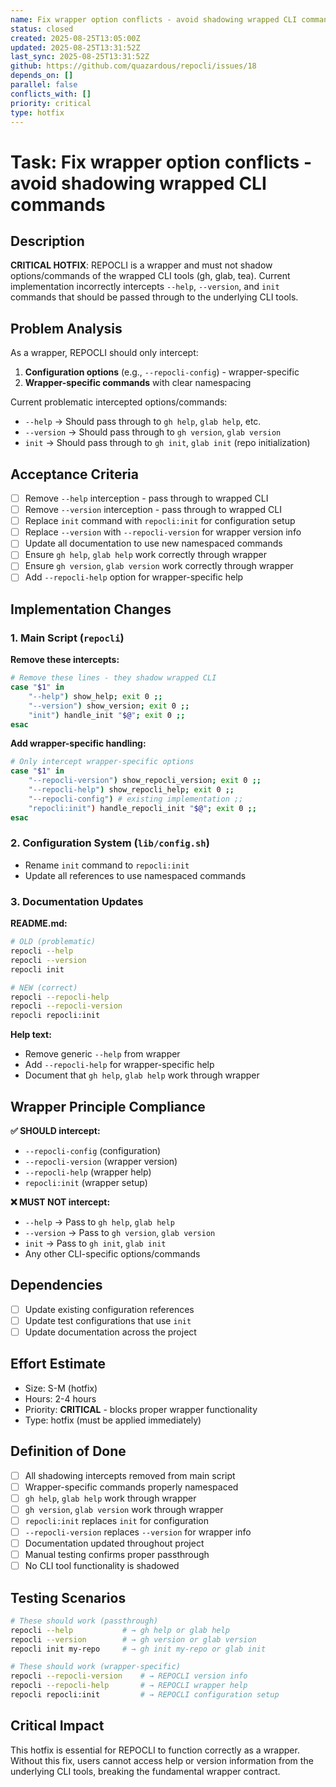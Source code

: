 ```yaml
---
name: Fix wrapper option conflicts - avoid shadowing wrapped CLI commands
status: closed
created: 2025-08-25T13:05:00Z
updated: 2025-08-25T13:31:52Z
last_sync: 2025-08-25T13:31:52Z 
github: https://github.com/quazardous/repocli/issues/18 
depends_on: []
parallel: false
conflicts_with: []
priority: critical
type: hotfix
---
```


# Task: Fix wrapper option conflicts - avoid shadowing wrapped CLI commands

## Description
**CRITICAL HOTFIX**: REPOCLI is a wrapper and must not shadow options/commands of the wrapped CLI tools (gh, glab, tea). Current implementation incorrectly intercepts `--help`, `--version`, and `init` commands that should be passed through to the underlying CLI tools.

## Problem Analysis
As a wrapper, REPOCLI should only intercept:
1. **Configuration options** (e.g., `--repocli-config`) - wrapper-specific
2. **Wrapper-specific commands** with clear namespacing

Current problematic intercepted options/commands:
- `--help` → Should pass through to `gh help`, `glab help`, etc.
- `--version` → Should pass through to `gh version`, `glab version`  
- `init` → Should pass through to `gh init`, `glab init` (repo initialization)

## Acceptance Criteria
- [ ] Remove `--help` interception - pass through to wrapped CLI
- [ ] Remove `--version` interception - pass through to wrapped CLI  
- [ ] Replace `init` command with `repocli:init` for configuration setup
- [ ] Replace `--version` with `--repocli-version` for wrapper version info
- [ ] Update all documentation to use new namespaced commands
- [ ] Ensure `gh help`, `glab help` work correctly through wrapper
- [ ] Ensure `gh version`, `glab version` work correctly through wrapper
- [ ] Add `--repocli-help` option for wrapper-specific help

## Implementation Changes

### 1. Main Script (`repocli`)
**Remove these intercepts:**
```bash
# Remove these lines - they shadow wrapped CLI
case "$1" in
    "--help") show_help; exit 0 ;;
    "--version") show_version; exit 0 ;;
    "init") handle_init "$@"; exit 0 ;;
esac
```

**Add wrapper-specific handling:**
```bash
# Only intercept wrapper-specific options
case "$1" in
    "--repocli-version") show_repocli_version; exit 0 ;;
    "--repocli-help") show_repocli_help; exit 0 ;;
    "--repocli-config") # existing implementation ;;
    "repocli:init") handle_repocli_init "$@"; exit 0 ;;
esac
```

### 2. Configuration System (`lib/config.sh`)
- Rename `init` command to `repocli:init`
- Update all references to use namespaced commands

### 3. Documentation Updates
**README.md:**
```bash
# OLD (problematic)
repocli --help
repocli --version
repocli init

# NEW (correct)  
repocli --repocli-help
repocli --repocli-version
repocli repocli:init
```

**Help text:**
- Remove generic `--help` from wrapper
- Add `--repocli-help` for wrapper-specific help
- Document that `gh help`, `glab help` work through wrapper

## Wrapper Principle Compliance

**✅ SHOULD intercept:**
- `--repocli-config` (configuration)
- `--repocli-version` (wrapper version)
- `--repocli-help` (wrapper help)
- `repocli:init` (wrapper setup)

**❌ MUST NOT intercept:**
- `--help` → Pass to `gh help`, `glab help`
- `--version` → Pass to `gh version`, `glab version`
- `init` → Pass to `gh init`, `glab init`
- Any other CLI-specific options/commands

## Dependencies
- [ ] Update existing configuration references
- [ ] Update test configurations that use `init`
- [ ] Update documentation across the project

## Effort Estimate
- Size: S-M (hotfix)
- Hours: 2-4 hours
- Priority: **CRITICAL** - blocks proper wrapper functionality
- Type: hotfix (must be applied immediately)

## Definition of Done
- [ ] All shadowing intercepts removed from main script
- [ ] Wrapper-specific commands properly namespaced
- [ ] `gh help`, `glab help` work through wrapper
- [ ] `gh version`, `glab version` work through wrapper  
- [ ] `repocli:init` replaces `init` for configuration
- [ ] `--repocli-version` replaces `--version` for wrapper info
- [ ] Documentation updated throughout project
- [ ] Manual testing confirms proper passthrough
- [ ] No CLI tool functionality is shadowed

## Testing Scenarios
```bash
# These should work (passthrough)
repocli --help           # → gh help or glab help
repocli --version        # → gh version or glab version  
repocli init my-repo     # → gh init my-repo or glab init

# These should work (wrapper-specific)
repocli --repocli-version    # → REPOCLI version info
repocli --repocli-help       # → REPOCLI wrapper help
repocli repocli:init         # → REPOCLI configuration setup
```

## Critical Impact
This hotfix is essential for REPOCLI to function correctly as a wrapper. Without this fix, users cannot access help or version information from the underlying CLI tools, breaking the fundamental wrapper contract.